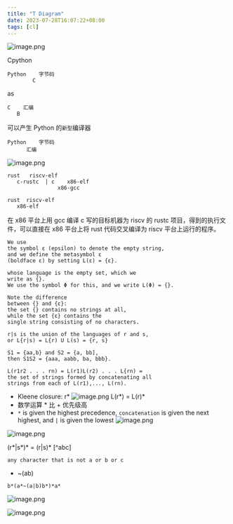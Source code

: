 ```yaml
---
title: "T Diagram"
date: 2023-07-28T16:07:22+08:00
tags: [cl]
---
```



![image.png](https://upload-images.jianshu.io/upload_images/14001410-18bf3924a870351f.png?imageMogr2/auto-orient/strip%7CimageView2/2/w/1240)

Cpython
```
Python    字节码
        C
```
as
```
C    汇编
   B
```

可以产生 Python 的`新型`编译器
```
Python    字节码
      汇编
```
![image.png](https://upload-images.jianshu.io/upload_images/14001410-f9c3acf97e63ac3c.png?imageMogr2/auto-orient/strip%7CimageView2/2/w/1240)

```
rust   riscv-elf
   c-rustc  | c    x86-elf
                x86-gcc
```
```
rust  riscv-elf
   x86-elf
```

在 x86 平台上用 gcc 编译 c 写的目标机器为 riscv 的 rustc 项目，得到的执行文件，可以直接在 x86 平台上将 rust 代码交叉编译为 riscv 平台上运行的程序。

```
We use
the symbol ε (epsilon) to denote the empty string,
and we define the metasymbol ε
(boldface ε) by setting L(ε) = {ε}.

whose language is the empty set, which we
write as {}.
We use the symbol Φ for this, and we write L(Φ) = {}.

Note the difference
between {} and {ε}:
the set {} contains no strings at all,
while the set {ε} contains the
single string consisting of no characters.
```

```
r|s is the union of the languages of r and s,
or L{r|s) = L{r) U L(s) = {r, s}
```
```
S1 = {aa,b} and S2 = {a, bb],
then S1S2 = {aaa, aabb, ba, bbb}.

L(r1r2 . . . rn) = L(r1)L(r2) . . . L{rn) =
the set of strings formed by concatenating all
strings from each of L(r1),..., L(rn).
```
- Kleene closure: r*
![image.png](https://upload-images.jianshu.io/upload_images/14001410-2044410382f84cb6.png?imageMogr2/auto-orient/strip%7CimageView2/2/w/1240)
L(r*) = L(r)*
- 数学运算 * 比 + 优先级高
- `*` is given the highest precedence,
`concatenation` is given the next highest, and `|` is given the lowest
![image.png](https://upload-images.jianshu.io/upload_images/14001410-216c483adef5066d.png?imageMogr2/auto-orient/strip%7CimageView2/2/w/1240)

![image.png](https://upload-images.jianshu.io/upload_images/14001410-253bf50636275c52.png?imageMogr2/auto-orient/strip%7CimageView2/2/w/1240)

(r*|s*)* = (r|s)*
[^abc]
```
any character that is not a or b or c
```
- ~(ab)
```
b*(a*~(a|b)b*)*a*
```
![image.png](https://upload-images.jianshu.io/upload_images/14001410-cc7878bc986b8b58.png?imageMogr2/auto-orient/strip%7CimageView2/2/w/1240)

![image.png](https://upload-images.jianshu.io/upload_images/14001410-8e6a0d60c16c8ad3.png?imageMogr2/auto-orient/strip%7CimageView2/2/w/1240)


